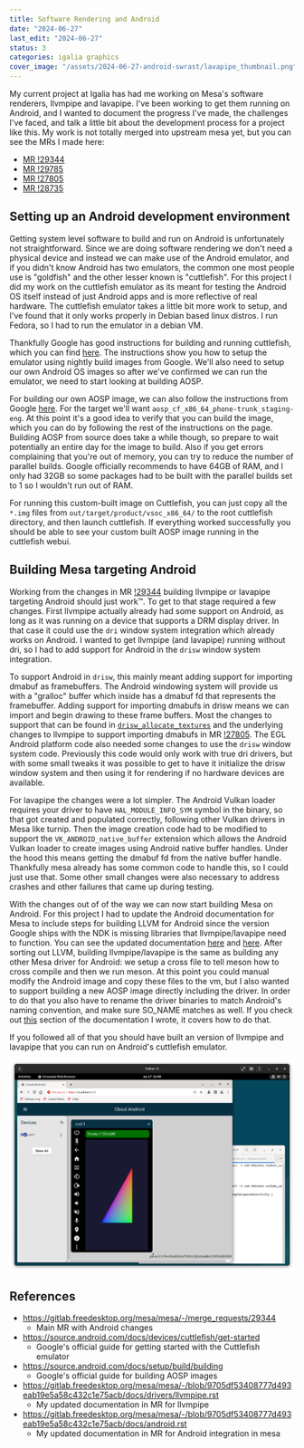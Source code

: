 ```yaml
---
title: Software Rendering and Android
date: "2024-06-27"
last_edit: "2024-06-27"
status: 3
categories: igalia graphics
cover_image: "/assets/2024-06-27-android-swrast/lavapipe_thumbnail.png"
---
```


My current project at Igalia has had me working on Mesa's software renderers, llvmpipe and lavapipe. I've
been working to get them running on Android, and I wanted to document the progress I've made, the challenges
I've faced, and talk a little bit about the development process for a project like this. My work is not
totally merged into upstream mesa yet, but you can see the MRs I made here:

- [MR !29344](https://gitlab.freedesktop.org/mesa/mesa/-/merge_requests/29344)
- [MR !29785](https://gitlab.freedesktop.org/mesa/mesa/-/merge_requests/29785)
- [MR !27805](https://gitlab.freedesktop.org/mesa/mesa/-/merge_requests/27805)
- [MR !28735](https://gitlab.freedesktop.org/mesa/mesa/-/merge_requests/28735)

## Setting up an Android development environment

Getting system level software to build and run on Android is unfortunately not straightforward. Since we are doing
software rendering we don't need a physical device and instead we can make use of the Android emulator, and if you
didn't know Android has two emulators, the common one most people use is "goldfish" and the other lesser known
is "cuttlefish". For this project I did my work on the cuttlefish emulator as its meant for testing the
Android OS itself instead of just Android apps and is more reflective of real hardware. The cuttlefish emulator
takes a little bit more work to setup, and I've found that it only works properly in Debian based linux distros.
I run Fedora, so I had to run the emulator in a debian VM.

Thankfully Google has good instructions for building and running cuttlefish, which you can find [here](https://source.android.com/docs/devices/cuttlefish/get-started).
The instructions show you how to setup the emulator using nightly build images from Google. We'll also need to
setup our own Android OS images so after we've confirmed we can run the emulator, we need to start looking at
building AOSP.

For building our own AOSP image, we can also follow the instructions from Google [here](https://source.android.com/docs/setup/build/building).
For the target we'll want `aosp_cf_x86_64_phone-trunk_staging-eng`. At this point it's a good idea to verify that
you can build the image, which you can do by following the rest of the instructions on the page. Building
AOSP from source does take a while though, so prepare to wait potentially an entire day for the image to build.
Also if you get errors complaining that you're out of memory, you can try to reduce the number of parallel builds.
Google officially recommends to have 64GB of RAM, and I only had 32GB so some packages had to be built with the
parallel builds set to 1 so I wouldn't run out of RAM.

For running this custom-built image on Cuttlefish, you can just copy all the `*.img` files from `out/target/product/vsoc_x86_64/`
to the root cuttlefish directory, and then launch cuttlefish. If everything worked successfully you should be
able to see your custom built AOSP image running in the cuttlefish webui.

## Building Mesa targeting Android

Working from the changes in MR [!29344](https://gitlab.freedesktop.org/mesa/mesa/-/merge_requests/29344)
building llvmpipe or lavapipe targeting Android should just work™️. To get to that stage required a few
changes. First llvmpipe actually already had some support on Android, as long as it was running on a device
that supports a DRM display driver. In that case it could use the `dri` window system integration which already
works on Android. I wanted to get llvmpipe (and lavapipe) running without dri, so I had to add support for
Android in the `drisw` window system integration.

To support Android in `drisw`, this mainly meant adding support for importing dmabuf as framebuffers. The
Android windowing system will provide us with a "gralloc" buffer which inside has a dmabuf fd that represents
the framebuffer. Adding support for importing dmabufs in drisw means we can import and begin drawing to these
frame buffers. Most the changes to support that can be found in [`drisw_allocate_textures`](https://gitlab.freedesktop.org/mesa/mesa/-/blob/9705df53408777d493eab19e5a58c432c1e75acb/src/gallium/frontends/dri/drisw.c#L405)
and the underlying changes to llvmpipe to support importing dmabufs in MR [!27805](https://gitlab.freedesktop.org/mesa/mesa/-/merge_requests/27805).
The EGL Android platform code also needed some changes to use the `drisw` window system code. Previously this
code would only work with true dri drivers, but with some small tweaks it was possible to get to have it
initialize the drisw window system and then using it for rendering if no hardware devices are available.

For lavapipe the changes were a lot simpler. The Android Vulkan loader requires your driver to have
`HAL_MODULE_INFO_SYM` symbol in the binary, so that got created and populated correctly, following other Vulkan
drivers in Mesa like turnip. Then the image creation code had to be modified to support the
`VK_ANDROID_native_buffer` extension which allows the Android Vulkan loader to create images using Android native
buffer handles. Under the hood this means getting the dmabuf fd from the native buffer handle. Thankfully mesa
already has some common code to handle this, so I could just use that. Some other small changes were also
necessary to address crashes and other failures that came up during testing.

With the changes out of of the way we can now start building Mesa on Android. For this project I had to update
the Android documentation for Mesa to include steps for building LLVM for Android since the version Google ships
with the NDK is missing libraries that llvmpipe/lavapipe need to function. You can see the updated documentation
[here](https://gitlab.freedesktop.org/mesa/mesa/-/blob/9705df53408777d493eab19e5a58c432c1e75acb/docs/drivers/llvmpipe.rst)
and [here](https://gitlab.freedesktop.org/mesa/mesa/-/blob/9705df53408777d493eab19e5a58c432c1e75acb/docs/android.rst).
After sorting out LLVM, building llvmpipe/lavapipe is the same as building any other Mesa driver for Android: we
setup a cross file to tell meson how to cross compile and then we run meson. At this point you could manual modify
the Android image and copy these files to the vm, but I also wanted to support building a new AOSP image directly
including the driver. In order to do that you also have to rename the driver binaries to match Android's naming
convention, and make sure SO_NAME matches as well. If you check out [this](https://gitlab.freedesktop.org/mesa/mesa/-/blob/9705df53408777d493eab19e5a58c432c1e75acb/docs/android.rst?plain=1#L183)
section of the documentation I wrote, it covers how to do that.

If you followed all of that you should have built an version of llvmpipe and lavapipe that you can run on
Android's cuttlefish emulator.

![Android running lavapipe](/assets/2024-06-27-android-swrast/lavapipe.png)

## References

- <https://gitlab.freedesktop.org/mesa/mesa/-/merge_requests/29344>
    - Main MR with Android changes
- <https://source.android.com/docs/devices/cuttlefish/get-started>
    - Google's official guide for getting started with the Cuttlefish emulator
- <https://source.android.com/docs/setup/build/building>
    - Google's official guide for building AOSP images
- <https://gitlab.freedesktop.org/mesa/mesa/-/blob/9705df53408777d493eab19e5a58c432c1e75acb/docs/drivers/llvmpipe.rst>
    - My updated documentation in MR for llvmpipe
- <https://gitlab.freedesktop.org/mesa/mesa/-/blob/9705df53408777d493eab19e5a58c432c1e75acb/docs/android.rst>
    - My updated documentation in MR for Android integration in mesa
